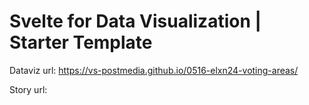 # Svelte for Data Visualization | Starter Template

Dataviz url: https://vs-postmedia.github.io/0516-elxn24-voting-areas/

Story url: 